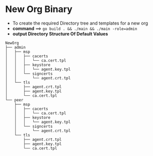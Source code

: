 New Org Binary
==============

* To create the required Directory tree and templates for a new org
* **command** ==> `go build . && ./main && ./main -role=admin`
* **output Directory Structure Of Default Values**
```
NewOrg
├── admin
│   ├── msp
│   │   ├── cacerts
│   │   │   └── ca.cert.tpl
│   │   ├── keystore
│   │   │   └── agent.key.tpl
│   │   └── signcerts
│   │       └── agent.crt.tpl
│   └── tls
│       ├── agent.crt.tpl
│       ├── agent.key.tpl
│       └── ca.cert.tpl
└── peer
    ├── msp
    │   ├── cacerts
    │   │   └── ca.cert.tpl
    │   ├── keystore
    │   │   └── agent.key.tpl
    │   └── signcerts
    │       └── agent.crt.tpl
    └── tls
        ├── agent.crt.tpl
        ├── agent.key.tpl
        └── ca.cert.tpl
```